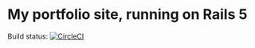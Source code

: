 # My portfolio site, running on Rails 5

Build status: [![CircleCI](https://circleci.com/gh/AndBobsYourUncle/portfolio-site/tree/master.svg?style=svg)](https://circleci.com/gh/AndBobsYourUncle/portfolio-site/tree/master)
